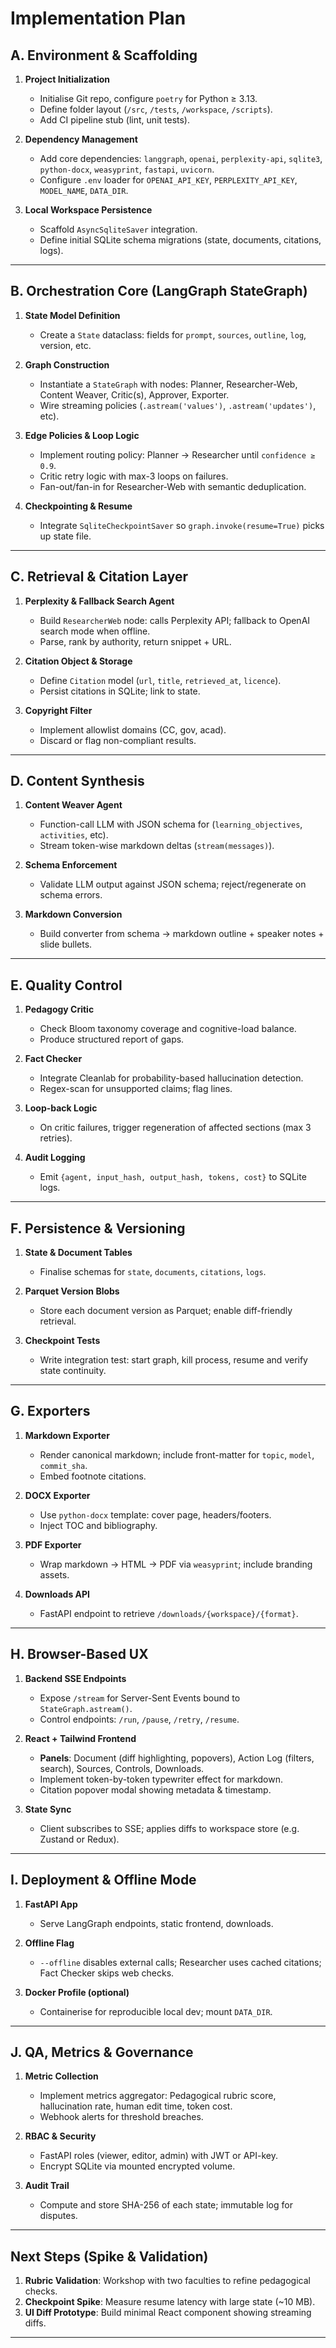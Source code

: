 # Implementation Plan

## A. Environment & Scaffolding

1. **Project Initialization**

   * Initialise Git repo, configure `poetry` for Python ≥ 3.13.
   * Define folder layout (`/src`, `/tests`, `/workspace`, `/scripts`).
   * Add CI pipeline stub (lint, unit tests).

2. **Dependency Management**

   * Add core dependencies: `langgraph`, `openai`, `perplexity-api`, `sqlite3`, `python-docx`, `weasyprint`, `fastapi`, `uvicorn`.
   * Configure `.env` loader for `OPENAI_API_KEY`, `PERPLEXITY_API_KEY`, `MODEL_NAME`, `DATA_DIR`.

3. **Local Workspace Persistence**

   * Scaffold `AsyncSqliteSaver` integration.
   * Define initial SQLite schema migrations (state, documents, citations, logs).

---

## B. Orchestration Core (LangGraph StateGraph)

1. **State Model Definition**

   * Create a `State` dataclass: fields for `prompt`, `sources`, `outline`, `log`, version, etc.

2. **Graph Construction**

   * Instantiate a `StateGraph` with nodes: Planner, Researcher-Web, Content Weaver, Critic(s), Approver, Exporter.
   * Wire streaming policies (`.astream('values')`, `.astream('updates')`, etc).

3. **Edge Policies & Loop Logic**

   * Implement routing policy: Planner → Researcher until `confidence ≥ 0.9`.
   * Critic retry logic with max-3 loops on failures.
   * Fan-out/fan-in for Researcher-Web with semantic deduplication.

4. **Checkpointing & Resume**

   * Integrate `SqliteCheckpointSaver` so `graph.invoke(resume=True)` picks up state file.

---

## C. Retrieval & Citation Layer

1. **Perplexity & Fallback Search Agent**

   * Build `ResearcherWeb` node: calls Perplexity API; fallback to OpenAI search mode when offline.
   * Parse, rank by authority, return snippet + URL.

2. **Citation Object & Storage**

   * Define `Citation` model (`url`, `title`, `retrieved_at`, `licence`).
   * Persist citations in SQLite; link to state.

3. **Copyright Filter**

   * Implement allowlist domains (CC, gov, acad).
   * Discard or flag non-compliant results.

---

## D. Content Synthesis

1. **Content Weaver Agent**

   * Function-call LLM with JSON schema for (`learning_objectives`, `activities`, etc).
   * Stream token-wise markdown deltas (`stream(messages)`).

2. **Schema Enforcement**

   * Validate LLM output against JSON schema; reject/regenerate on schema errors.

3. **Markdown Conversion**

   * Build converter from schema → markdown outline + speaker notes + slide bullets.

---

## E. Quality Control

1. **Pedagogy Critic**

   * Check Bloom taxonomy coverage and cognitive-load balance.
   * Produce structured report of gaps.

2. **Fact Checker**

   * Integrate Cleanlab for probability-based hallucination detection.
   * Regex-scan for unsupported claims; flag lines.

3. **Loop-back Logic**

   * On critic failures, trigger regeneration of affected sections (max 3 retries).

4. **Audit Logging**

   * Emit `{agent, input_hash, output_hash, tokens, cost}` to SQLite logs.

---

## F. Persistence & Versioning

1. **State & Document Tables**

   * Finalise schemas for `state`, `documents`, `citations`, `logs`.

2. **Parquet Version Blobs**

   * Store each document version as Parquet; enable diff-friendly retrieval.

3. **Checkpoint Tests**

   * Write integration test: start graph, kill process, resume and verify state continuity.

---

## G. Exporters

1. **Markdown Exporter**

   * Render canonical markdown; include front-matter for `topic`, `model`, `commit_sha`.
   * Embed footnote citations.

2. **DOCX Exporter**

   * Use `python-docx` template: cover page, headers/footers.
   * Inject TOC and bibliography.

3. **PDF Exporter**

   * Wrap markdown → HTML → PDF via `weasyprint`; include branding assets.

4. **Downloads API**

   * FastAPI endpoint to retrieve `/downloads/{workspace}/{format}`.

---

## H. Browser-Based UX

1. **Backend SSE Endpoints**

   * Expose `/stream` for Server-Sent Events bound to `StateGraph.astream()`.
   * Control endpoints: `/run`, `/pause`, `/retry`, `/resume`.

2. **React + Tailwind Frontend**

   * **Panels**: Document (diff highlighting, popovers), Action Log (filters, search), Sources, Controls, Downloads.
   * Implement token-by-token typewriter effect for markdown.
   * Citation popover modal showing metadata & timestamp.

3. **State Sync**

   * Client subscribes to SSE; applies diffs to workspace store (e.g. Zustand or Redux).

---

## I. Deployment & Offline Mode

1. **FastAPI App**

   * Serve LangGraph endpoints, static frontend, downloads.

2. **Offline Flag**

   * `--offline` disables external calls; Researcher uses cached citations; Fact Checker skips web checks.

3. **Docker Profile (optional)**

   * Containerise for reproducible local dev; mount `DATA_DIR`.

---

## J. QA, Metrics & Governance

1. **Metric Collection**

   * Implement metrics aggregator: Pedagogical rubric score, hallucination rate, human edit time, token cost.
   * Webhook alerts for threshold breaches.

2. **RBAC & Security**

   * FastAPI roles (viewer, editor, admin) with JWT or API-key.
   * Encrypt SQLite via mounted encrypted volume.

3. **Audit Trail**

   * Compute and store SHA-256 of each state; immutable log for disputes.

---

## Next Steps (Spike & Validation)

1. **Rubric Validation**: Workshop with two faculties to refine pedagogical checks.
2. **Checkpoint Spike**: Measure resume latency with large state (\~10 MB).
3. **UI Diff Prototype**: Build minimal React component showing streaming diffs.

---